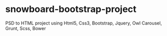 # snowboard-bootstrap-project
PSD  to HTML project using Html5, Css3, Bootstrap, Jquery, Owl Carousel, Grunt, Scss, Bower
